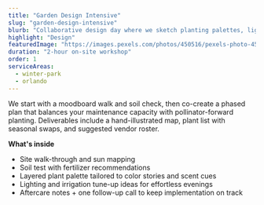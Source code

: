 ```yaml
---
title: "Garden Design Intensive"
slug: "garden-design-intensive"
blurb: "Collaborative design day where we sketch planting palettes, lighting moments, and microclimate tweaks to unlock Angie-coded magic."
highlight: "Design"
featuredImage: "https://images.pexels.com/photos/450516/pexels-photo-450516.jpeg"
duration: "2-hour on-site workshop"
order: 1
serviceAreas:
  - winter-park
  - orlando
---
```

We start with a moodboard walk and soil check, then co-create a phased plan that balances your maintenance capacity with pollinator-forward planting. Deliverables include a hand-illustrated map, plant list with seasonal swaps, and suggested vendor roster.

**What's inside**

- Site walk-through and sun mapping
- Soil test with fertilizer recommendations
- Layered plant palette tailored to color stories and scent cues
- Lighting and irrigation tune-up ideas for effortless evenings
- Aftercare notes + one follow-up call to keep implementation on track
